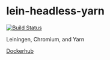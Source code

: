 # lein-headless-yarn
[![Build Status](https://travis-ci.com/sansarip/lein-headless-yarn.svg?branch=master)](https://travis-ci.com/sansarip/lein-headless-yarn)

Leiningen, Chromium, and Yarn

[Dockerhub](https://hub.docker.com/r/sansarip/lein-headless-yarn)

